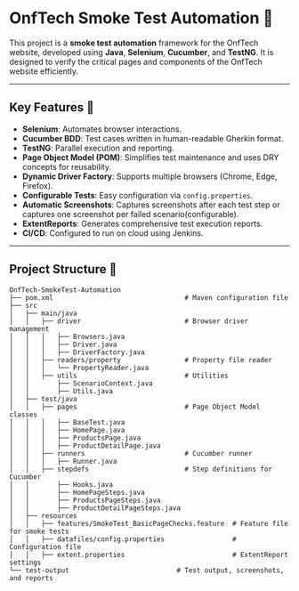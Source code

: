 # OnfTech Smoke Test Automation 🚀

This project is a **smoke test automation** framework for the OnfTech website, developed using **Java**, **Selenium**, **Cucumber**, and **TestNG**. It is designed to verify the critical pages and components of the OnfTech website efficiently.

---

## Key Features 🌟

- **Selenium**: Automates browser interactions.
- **Cucumber BDD**: Test cases written in human-readable Gherkin format.
- **TestNG**: Parallel execution and reporting.
- **Page Object Model (POM)**: Simplifies test maintenance and uses DRY concepts for reusability.
- **Dynamic Driver Factory**: Supports multiple browsers (Chrome, Edge, Firefox).
- **Configurable Tests**: Easy configuration via `config.properties`.
- **Automatic Screenshots**: Captures screenshots after each test step or captures one screenshot per failed scenario(configurable).
- **ExtentReports**: Generates comprehensive test execution reports.
- **CI/CD**: Configured to run on cloud using Jenkins. 

---

## Project Structure 📁

```plaintext
OnfTech-SmokeTest-Automation
├── pom.xml                                 # Maven configuration file
├── src
│   ├── main/java
│   │   ├── driver                          # Browser driver management
│   │   │   ├── Browsers.java
│   │   │   ├── Driver.java
│   │   │   ├── DriverFactory.java
│   │   ├── readers/property                # Property file reader
│   │   │   └── PropertyReader.java
│   │   ├── utils                           # Utilities
│   │       ├── ScenarioContext.java
│   │       ├── Utils.java
│   ├── test/java
│   │   ├── pages                           # Page Object Model classes
│   │   │   ├── BaseTest.java
│   │   │   ├── HomePage.java
│   │   │   ├── ProductsPage.java
│   │   │   ├── ProductDetailPage.java
│   │   ├── runners                         # Cucumber runner
│   │   │   ├── Runner.java
│   │   ├── stepdefs                        # Step definitions for Cucumber
│   │       ├── Hooks.java
│   │       ├── HomePageSteps.java
│   │       ├── ProductsPageSteps.java
│   │       ├── ProductDetailPageSteps.java
│   ├── resources
│   │   ├── features/SmokeTest_BasicPageChecks.feature  # Feature file for smoke tests
│   │   ├── datafiles/config.properties                 # Configuration file
│   │   ├── extent.properties                           # ExtentReport settings
└── test-output                           # Test output, screenshots, and reports
```




